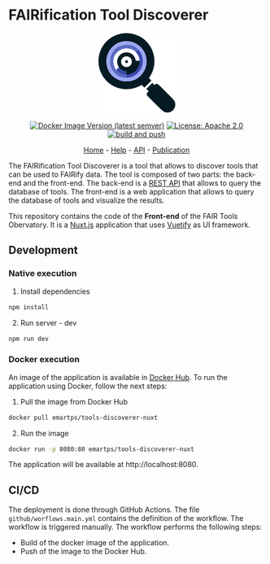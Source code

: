 # FAIRification Tool Discoverer 

<p align="center">
  <img src="./static/img/logo-clean.png" /> 
</p>

<div align="center"> 

  
[![Docker Image Version (latest semver)](https://img.shields.io/docker/v/emartps/tools-discoverer-nuxt?sort=semver)](https://hub.docker.com/r/emartps/tools-discoverer-nuxt)
[![License: Apache 2.0](https://img.shields.io/badge/License-Apache-red.svg)](https://opensource.org/licenses/Apache-2.0)
[![build and push](https://github.com/FAIRplus/FAIR_tool_discoverer/actions/workflows/main.yml/badge.svg)](https://github.com/FAIRplus/FAIR_tool_discoverer/actions/workflows/main.yml) 

[Home](https://fair-tool-discoverer.bsc.es/) - [Help](https://fair-tool-discoverer.bsc.es/help) - [API](https://fair-tool-discoverer.bsc.es/api) - [Publication]()

</div> 

The FAIRification Tool Discoverer is a tool that allows to discover tools that can be used to FAIRify data. The tool is composed of two parts: the back-end and the front-end. The back-end is a [REST API](https://github.com/FAIRplus/FAIR_tool_discoverer_backend) that allows to query the database of tools. The front-end is a web application that allows to query the database of tools and visualize the results.

This repository contains the code of the **Front-end** of the FAIR Tools Obervatory. It is a [Nuxt.js](https://nuxtjs.org/) application that uses [Vuetify](https://vuetifyjs.com/) as UI framework.

## Development 

### Native execution

1. Install dependencies
```sh
npm install
```
2. Run server - dev
```sh
npm run dev
```

### Docker execution 

An image of the application is available in [Docker Hub](https://hub.docker.com/r/emartps/tools-discoverer-nuxt). To run the application using Docker, follow the next steps: 

1. Pull the image from Docker Hub
```sh
docker pull emartps/tools-discoverer-nuxt
```
2. Run the image
```sh
docker run -p 8080:80 emartps/tools-discoverer-nuxt
``` 

The application will be available at http://localhost:8080.



## CI/CD

The deployment is done through GitHub Actions. The file `github/worflows.main.yml` contains the definition of the workflow. The workflow is triggered manually. The workflow performs the following steps:
- Build of the docker image of the application.
- Push of the image to the Docker Hub.

